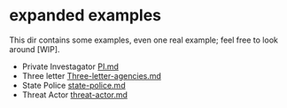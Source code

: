 # expanded examples
This dir contains some examples, even one real example; feel free to look around [WIP].
* Private Investagator [PI.md](./PI.md)
* Three letter [Three-letter-agencies.md](./Three-letter-agencies.md)
* State Police [state-police.md](./state-police.md)
* Threat Actor [threat-actor.md](./threat-actor.md)
